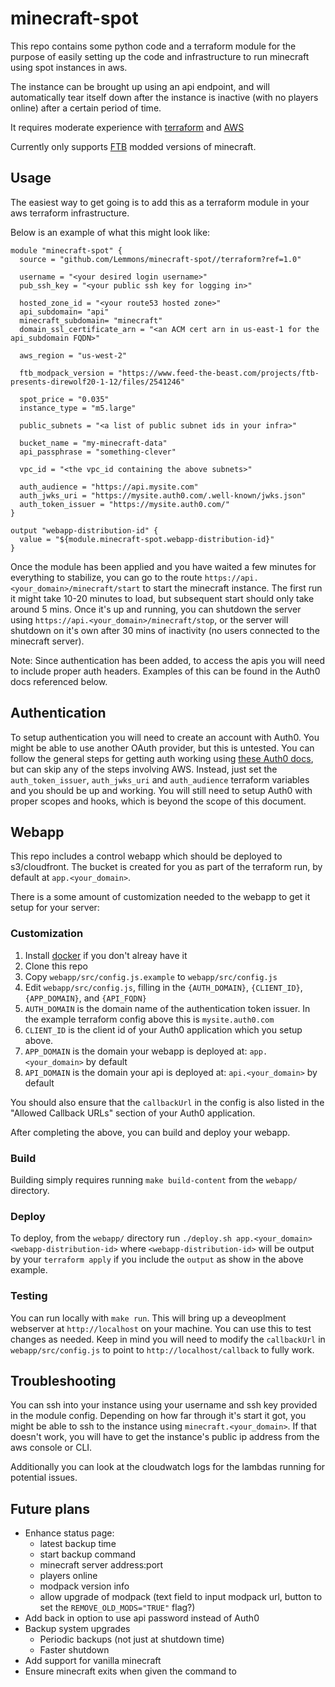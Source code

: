 # minecraft-spot
This repo contains some python code and a terraform module for the purpose of easily setting up the code and infrastructure to run minecraft using spot instances in aws.

The instance can be brought up using an api endpoint, and will automatically tear itself down after the instance is inactive (with no players online) after a certain period of time.

It requires moderate experience with [terraform](https://www.terraform.io/intro/index.html) and [AWS](https://aws.amazon.com/)

Currently only supports [FTB](https://www.feed-the-beast.com/) modded versions of minecraft.

## Usage
The easiest way to get going is to add this as a terraform module in your aws terraform infrastructure.

Below is an example of what this might look like:
```
module "minecraft-spot" {
  source = "github.com/Lemmons/minecraft-spot//terraform?ref=1.0"

  username = "<your desired login username>"
  pub_ssh_key = "<your public ssh key for logging in>"

  hosted_zone_id = "<your route53 hosted zone>"
  api_subdomain= "api"
  minecraft_subdomain= "minecraft"
  domain_ssl_certificate_arn = "<an ACM cert arn in us-east-1 for the api_subdomain FQDN>"

  aws_region = "us-west-2"

  ftb_modpack_version = "https://www.feed-the-beast.com/projects/ftb-presents-direwolf20-1-12/files/2541246"

  spot_price = "0.035"
  instance_type = "m5.large"

  public_subnets = "<a list of public subnet ids in your infra>"

  bucket_name = "my-minecraft-data"
  api_passphrase = "something-clever"

  vpc_id = "<the vpc_id containing the above subnets>"

  auth_audience = "https://api.mysite.com"
  auth_jwks_uri = "https://mysite.auth0.com/.well-known/jwks.json"
  auth_token_issuer = "https://mysite.auth0.com/"
}

output "webapp-distribution-id" {
  value = "${module.minecraft-spot.webapp-distribution-id}"
}
```

Once the module has been applied and you have waited a few minutes for everything to stabilize, you can go to the route `https://api.<your_domain>/minecraft/start` to start the minecraft instance. 
The first run it might take 10-20 minutes to load, but subsequent start should only take around 5 mins.
Once it's up and running, you can shutdown the server using `https://api.<your_domain>/minecraft/stop`,
or the server will shutdown on it's own after 30 mins of inactivity (no users connected to the minecraft server).

Note: Since authentication has been added, to access the apis you will need to include proper auth headers.  Examples of this can be found in the Auth0 docs referenced below.

## Authentication
To setup authentication you will need to create an account with Auth0. You might be able to use another OAuth provider, but this is untested.
You can follow the general steps for getting auth working using [these Auth0 docs](https://auth0.com/docs/integrations/aws-api-gateway/custom-authorizers), but can skip any of the steps involving AWS.  Instead, just set the `auth_token_issuer`, `auth_jwks_uri` and `auth_audience` terraform variables and you should be up and working.  You will still need to setup Auth0 with proper scopes and hooks, which is beyond the scope of this document.

## Webapp
This repo includes a control webapp which should be deployed to s3/cloudfront.  The bucket is created for you as part of the terraform run, by default at `app.<your_domain>`.

There is a some amount of customization needed to the webapp to get it setup for your server:

### Customization

1. Install [docker](https://docs.docker.com/install/) if you don't alreay have it
2. Clone this repo
3. Copy `webapp/src/config.js.example` to `webapp/src/config.js`
4. Edit `webapp/src/config.js`, filling in the `{AUTH_DOMAIN}`, `{CLIENT_ID}`, `{APP_DOMAIN}`, and `{API_FQDN}`
  1. `AUTH_DOMAIN` is the domain name of the authentication token issuer.  In the example terraform config above this is `mysite.auth0.com`
  2. `CLIENT_ID` is the client id of your Auth0 application which you setup above.
  3. `APP_DOMAIN` is the domain your webapp is deployed at: `app.<your_domain>` by default
  4. `API_DOMAIN` is the domain your api is deployed at: `api.<your_domain>` by default

You should also ensure that the `callbackUrl` in the config is also listed in the "Allowed Callback URLs" section of your Auth0 application.

After completing the above, you can build and deploy your webapp.

### Build

Building simply requires running `make build-content` from the `webapp/` directory.

### Deploy

To deploy, from the `webapp/` directory run `./deploy.sh app.<your_domain> <webapp-distribution-id>` where `<webapp-distribution-id>` will be output by your `terraform apply` if you include the `output` as show in the above example.

### Testing

You can run locally with `make run`.  This will bring up a deveoplment webserver at `http://localhost` on your machine.  You can use this to test changes as needed.  Keep in mind you will need to modify the `callbackUrl` in `webapp/src/config.js` to point to `http://localhost/callback` to fully work.

## Troubleshooting
You can ssh into your instance using your username and ssh key provided in the module config.  Depending on how far through it's start it got, you might be able to ssh to the instance using `minecraft.<your_domain>`.  If that doesn't work, you will have to get the instance's public ip address from the aws console or CLI.

Additionally you can look at the cloudwatch logs for the lambdas running for potential issues.

## Future plans
- Enhance status page:
  - latest backup time
  - start backup command
  - minecraft server address:port
  - players online
  - modpack version info
  - allow upgrade of modpack (text field to input modpack url, button to set the `REMOVE_OLD_MODS="TRUE"` flag?)
- Add back in option to use api password instead of Auth0
- Backup system upgrades
    - Periodic backups (not just at shutdown time)
    - Faster shutdown
- Add support for vanilla minecraft
- Ensure minecraft exits when given the command to
